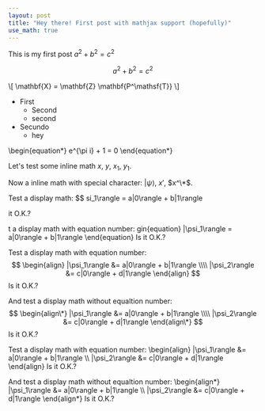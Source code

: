 ```yaml
---
layout: post
title: "Hey there! First post with mathjax support (hopefully)"
use_math: true
---
```

<script type="text/javascript"
src="http://cdn.mathjax.org/mathjax/latest/MathJax.js?config=TeX-AMS-MML_HTMLorMML"></script>


This is my first post
$a^2 + b^2 = c^2$

$$a^2 + b^2 = c^2$$

\\[ \mathbf{X} = \mathbf{Z} \mathbf{P^\mathsf{T}} \\]

* First
	- Second
	- second
* Secundo
	- hey

\begin{equation*}
	e^{\pi i} + 1 = 0
\end{equation*}

Let's test some inline math $x$, $y$, $x_1$, $y_1$.

Now a inline math with special character: $|\psi\rangle$, $x'$, $x^\*$.

Test a display math:
$$
si_1\rangle = a|0\rangle + b|1\rangle

it O.K.?

t a display math with equation number:
gin{equation}
|\psi_1\rangle = a|0\rangle + b|1\rangle
\end{equation}
Is it O.K.?

Test a display math with equation number:
$$
\begin{align}
|\psi_1\rangle &= a|0\rangle + b|1\rangle \\\\
|\psi_2\rangle &= c|0\rangle + d|1\rangle
\end{align}
$$
Is it O.K.?

And test a display math without equaltion number:
$$
\begin{align\*}
|\psi_1\rangle &= a|0\rangle + b|1\rangle \\\\
|\psi_2\rangle &= c|0\rangle + d|1\rangle
\end{align\*}
$$
Is it O.K.?

Test a display math with equation number:
\begin{align}
|\psi_1\rangle &= a|0\rangle + b|1\rangle \\\\
|\psi_2\rangle &= c|0\rangle + d|1\rangle
\end{align}
Is it O.K.?

And test a display math without equaltion
number:
\begin{align\*}
|\psi_1\rangle &= a|0\rangle +
b|1\rangle \\\\
|\psi_2\rangle &= c|0\rangle +
d|1\rangle
\end{align\*}
Is it O.K.?
